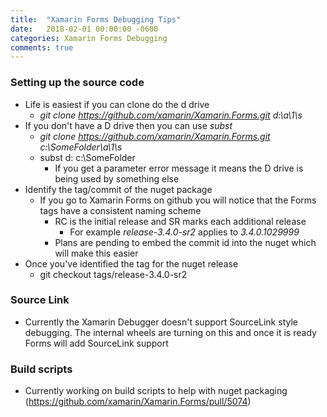 ```yaml
--- 
title:  "Xamarin Forms Debugging Tips"
date:   2018-02-01 00:00:00 -0600
categories: Xamarin Forms Debugging
comments: true
---
```


### Setting up the source code
- Life is easiest if you can clone do the d drive
    - *git clone https://github.com/xamarin/Xamarin.Forms.git d:\a\1\s*
- If you don't have a D drive then you can use *subst*
    - *git clone https://github.com/xamarin/Xamarin.Forms.git c:\SomeFolder\a\1\s*
    - subst d: c:\SomeFolder
        - If you get a parameter error message it means the D drive is being used by something else
- Identify the tag/commit of the nuget package
    - If you go to Xamarin Forms on github you will notice that the Forms tags have a consistent naming scheme
        - RC is the initial release and SR marks each additional release
            - For example *release-3.4.0-sr2* applies to *3.4.0.1029999*
        - Plans are pending to embed the commit id into the nuget which will make this easier
- Once you've identified the tag for the nuget release
    - git checkout tags/release-3.4.0-sr2

### Source Link
- Currently the Xamarin Debugger doesn't support SourceLink style debugging. The internal wheels are turning on this and once it is ready Forms will add SourceLink support

### Build scripts
- Currently working on build scripts to help with nuget packaging (https://github.com/xamarin/Xamarin.Forms/pull/5074)